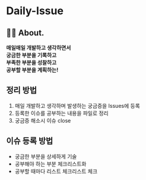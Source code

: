 # Daily-Issue

## ✍🏻 About.
**매일매일 개발하고 생각하면서 <br>
궁금한 부분을 기록하고 <br>
부족한 부분을 성찰하고 <br>
공부할 부분을 계획하는!**


## 정리 방법
1. 매일 개발하고 생각하며 발생하는 궁금증을 Issues에 등록
2. 등록한 이슈를 공부하는 내용을 파일로 정리
3. 궁금증 해소시 이슈 close

## 이슈 등록 방법
- 궁금한 부분을 상세하게 기술
- 공부해야 하는 부분 체크리스트화
- 공부할 때마다 리스트 체크리스트 체크
